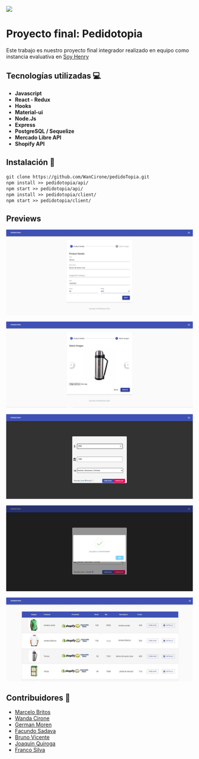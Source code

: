 <p align='left'>
    <img src='https://static.wixstatic.com/media/85087f_0d84cbeaeb824fca8f7ff18d7c9eaafd~mv2.png/v1/fill/w_160,h_30,al_c,q_85,usm_0.66_1.00_0.01/Logo_completo_Color_1PNG.webp' </img>
</p>

# Proyecto final: Pedidotopia

Este trabajo es nuestro proyecto final integrador realizado en equipo como instancia evaluativa en [Soy Henry](https://www.soyhenry.com/)

## Tecnologías utilizadas :computer: 

* __Javascript__
* __React - Redux__
* __Hooks__
* __Material-ui__
* __Node.Js__
* __Express__
* __PostgreSQL / Sequelize__
* __Mercado Libre API__
* __Shopify API__

## Instalación 🔧

```
git clone https://github.com/WanCirone/pedidoTopia.git
npm install >> pedidotopia/api/
npm start >> pedidotopia/api/
npm install >> pedidotopia/client/
npm start >> pedidotopia/client/
```

## Previews 

<p align='left'>
    <img width:"50%" src='https://github.com/WanCirone/pedidoTopia/blob/master/images/nuevoprod.png' </img>
</p>
<p align='left'>
    <img src='https://github.com/WanCirone/pedidoTopia/blob/master/images/imagen.png' </img>
</p>
<p align='left'>
    <img src='https://github.com/WanCirone/pedidoTopia/blob/master/images/publicarprod.png' </img>
</p>
<p align='left'>
    <img src='https://github.com/WanCirone/pedidoTopia/blob/master/images/publicado.png' </img>
</p>
<p align='left'>
    <img src='https://github.com/WanCirone/pedidoTopia/blob/master/images/tabla.jpg' </img>
</p>


## Contribuidores 🚀 

* [Marcelo Britos](https://github.com/MarceloBritos)
* [Wanda Cirone](https://github.com/WanCirone)
* [German Moren](https://github.com/GerMoren)
* [Facundo Sadava](https://github.com/facusada)
* [Bruno Vicente](https://github.com/brdionel)
* [Joaquin Quiroga](https://github.com/joaquinquiroga22)
* [Franco Silva](https://github.com/francoderweb)
